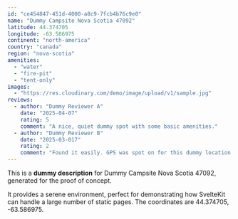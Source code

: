 ```yaml
---
id: "ce454847-451d-4000-a8c9-7fcb4b76c9e0"
name: "Dummy Campsite Nova Scotia 47092"
latitude: 44.374705
longitude: -63.586975
continent: "north-america"
country: "canada"
region: "nova-scotia"
amenities:
  - "water"
  - "fire-pit"
  - "tent-only"
images:
  - "https://res.cloudinary.com/demo/image/upload/v1/sample.jpg"
reviews:
  - author: "Dummy Reviewer A"
    date: "2025-04-07"
    rating: 5
    comment: "A nice, quiet dummy spot with some basic amenities."
  - author: "Dummy Reviewer B"
    date: "2025-03-017"
    rating: 2
    comment: "Found it easily. GPS was spot on for this dummy location."
---
```


This is a **dummy description** for Dummy Campsite Nova Scotia 47092, generated for the proof of concept.

It provides a serene environment, perfect for demonstrating how SvelteKit can handle a large number of static pages. The coordinates are 44.374705, -63.586975.
